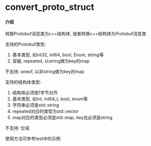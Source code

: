 # convert_proto_struct

#### 介绍
转换Protobuf消息类为c++结构体, 或者转换c++结构体为Protobuf消息类

支持的Protobuf类型:
1. 基本类型, 如int32, int64, bool, Enum, string等
2. 容器, repeated, 以string做为key的map

不支持: oneof, 以非string做为key的map

支持的结构体类型:
1. 结构体必须按1字节对齐
2. 基本类型, 如int, int64_t, bool, enum等
3. 字符串必须是std::string
4. repeated对应的类型为std::vector
5. map对应的类型必须是std::map, key也必须是string

不支持: 位域

使用方法可参考test中的示例

